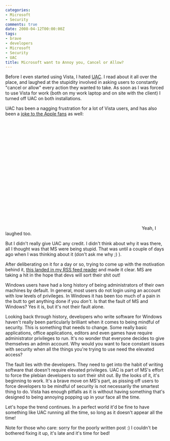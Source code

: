 ```yaml
---
categories:
- Microsoft
- Security
comments: true
date: 2008-04-12T00:00:00Z
tags:
- brave
- developers
- Microsoft
- Security
- UAC
title: Microsoft want to Annoy you, Cancel or Allow?
---
```


Before I even started using Vista, I hated <a href="http://technet2.microsoft.com/WindowsVista/en/library/0d75f774-8514-4c9e-ac08-4c21f5c6c2d91033.mspx" title="User Access Control">UAC</a>. I read about it all over the place, and laughed at the stupidity involved in asking users to constantly "cancel or allow" every action they wanted to take. As soon as I was forced to use Vista for work (both on my work laptop and on site with the client) I turned off UAC on both installations.

<!--more-->

UAC has been a nagging frustration for a lot of Vista users, and has also been a <a href="http://www.youtube.com/watch?v=VKM1cAtAdtQ" title="Get a Mac ad">joke to the Apple fans</a> as well:
<object width="425" height="355"><param name="movie" value="http://www.youtube.com/v/VKM1cAtAdtQ&hl=en"></param><param name="wmode" value="transparent"></param><embed src="http://www.youtube.com/v/VKM1cAtAdtQ&hl=en" type="application/x-shockwave-flash" wmode="transparent" width="425" height="355"></embed></object>
Yeah, I laughed too.

But I didn't really give UAC any credit. I didn't think about why it was there, all I thought was that MS were being stupid. That was until a couple of days ago when I was thinking about it (don't ask me why ;) ).

After deliberating on it for a day or so, trying to come up with the motivation behind it, <a href="http://arstechnica.com/news.ars/post/20080411-vistas-uac-security-prompt-was-designed-to-annoy-you.html" title="Vista's UAC security prompt was designed to annoy you">this landed in my RSS feed reader</a> and made it clear. MS are taking a hit in the hope that devs will sort their shit out!

Windows users have had a long history of being administrators of their own machines by default. In general, most users do not login using an account with low levels of privileges. In Windows it has been too much of a pain in the butt to get anything done if you <em>don't</em>. Is that the fault of MS and Windows? Yes it is, but it's not their fault alone.

Looking back through history, developers who write software for Windows haven't really been particularly brilliant when it comes to being mindful of security. This is something that needs to change. Some really basic applications, office applications, editors and even games have require administrator privileges to run. It's no wonder that everyone decides to give themselves an admin account. Why would you want to face constant issues with security when all the things you're trying to use need the elevated access?

The fault lies with the developers. They need to get into the habit of writing software that doesn't require elevated privileges. UAC is part of MS's effort to force the plebian developers to sort their shit out. By the looks of it, it's beginning to work. It's a brave move on MS's part, as pissing off users to force developers to be mindful of security is not necessarily the smartest thing to do. Vista has enough pitfalls as it is without having something that's designed to being annoying popping up in your face all the time.

Let's hope the trend continues. In a perfect world it'd be fine to have something like UAC running all the time, so long as it doesn't appear all the time!

Note for those who care: sorry for the poorly written post :) I couldn't be bothered fixing it up, it's late and it's time for bed!
